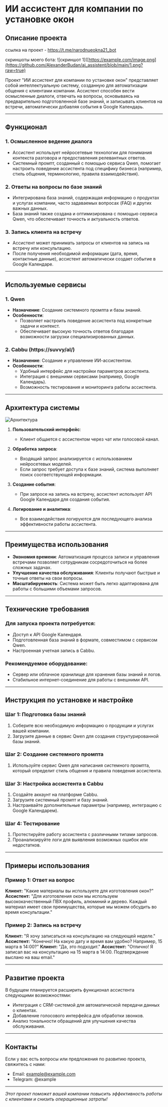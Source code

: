 # ИИ ассистент для компании по установке окон

## Описание проекта
ссылка на проект -  https://t.me/narodnueokna21_bot

скриншоты моего бота:
![скриншот 1]([https://example.com/image.png](https://github.com/AlexanderBudan/ai_assistent/blob/main/1.png?raw=true)

Проект "ИИ ассистент для компании по установке окон" представляет собой интеллектуальную систему, созданную для автоматизации общения с клиентами компании. Ассистент способен вести осмысленные диалоги, отвечать на вопросы, основываясь на предварительно подготовленной базе знаний, и записывать клиентов на встречи, автоматически добавляя события в Google Календарь.

---

## Функционал

### 1. **Осмысленное ведение диалога**
   - Ассистент использует нейросетевые технологии для понимания контекста разговора и предоставления релевантных ответов.
   - Системный промпт, созданный с помощью сервиса Qwen, помогает настроить поведение ассистента под специфику бизнеса (например, стиль общения, терминологию, правила взаимодействия).

### 2. **Ответы на вопросы по базе знаний**
   - Интегрирована база знаний, содержащая информацию о продуктах и услугах компании, часто задаваемых вопросах (FAQ) и других важных данных.
   - База знаний также создана и оптимизирована с помощью сервиса Qwen, что обеспечивает точность и актуальность ответов.

### 3. **Запись клиента на встречу**
   - Ассистент может принимать запросы от клиентов на запись на встречу или консультацию.
   - После получения необходимой информации (дата, время, контактные данные), ассистент автоматически создает событие в Google Календаре.

---

## Используемые сервисы

### 1. **Qwen**
   - **Назначение**: Создание системного промпта и базы знаний.
   - **Особенности**:
     - Позволяет настроить поведение ассистента под конкретные задачи и контекст.
     - Обеспечивает высокую точность ответов благодаря возможности загрузки специализированных данных.

### 2. **Cabbu (https://suvvy/al/)**
   - **Назначение**: Создание и управление ИИ-ассистентом.
   - **Особенности**:
     - Удобный интерфейс для настройки параметров ассистента.
     - Интеграция с внешними сервисами (например, Google Календарь).
     - Возможность тестирования и мониторинга работы ассистента.

---

## Архитектура системы

![Архитектура](https://via.placeholder.com/600x400?text=Diagram+here)

1. **Пользовательский интерфейс**:
   - Клиент общается с ассистентом через чат или голосовой канал.
   
2. **Обработка запроса**:
   - Входящий запрос анализируется с использованием нейросетевых моделей.
   - Если запрос требует доступа к базе знаний, система выполняет поиск соответствующей информации.

3. **Создание события**:
   - При запросе на запись на встречу, ассистент использует API Google Календаря для создания события.

4. **Логирование и аналитика**:
   - Все взаимодействия логируются для последующего анализа эффективности работы ассистента.

---

## Преимущества использования

- **Экономия времени**: Автоматизация процесса записи и управления встречами позволяет сотрудникам сосредоточиться на более сложных задачах.
- **Улучшение качества обслуживания**: Клиенты получают быстрые и точные ответы на свои вопросы.
- **Масштабируемость**: Система может быть легко адаптирована для работы с большими объемами запросов.

---

## Технические требования

### Для запуска проекта потребуется:
- Доступ к API Google Календаря.
- Подготовленная база знаний в формате, совместимом с сервисом Qwen.
- Настроенная учетная запись в Cabbu.

### Рекомендуемое оборудование:
- Сервер или облачное хранилище для хранения базы знаний и логов.
- Стабильное интернет-соединение для работы с внешними API.

---

## Инструкция по установке и настройке

### Шаг 1: Подготовка базы знаний
1. Соберите всю необходимую информацию о продукции и услугах вашей компании.
2. Загрузите данные в сервис Qwen для создания структурированной базы знаний.

### Шаг 2: Создание системного промпта
1. Используйте сервис Qwen для написания системного промпта, который определит стиль общения и правила поведения ассистента.

### Шаг 3: Настройка ассистента в Cabbu
1. Создайте аккаунт на платформе Cabbu.
2. Загрузите системный промпт и базу знаний.
3. Настраивайте дополнительные параметры (например, интеграцию с Google Календарем).

### Шаг 4: Тестирование
1. Протестируйте работу ассистента с различными типами запросов.
2. Проанализируйте логи для выявления возможных ошибок или недостатков.

---

## Примеры использования

### Пример 1: Ответ на вопрос
**Клиент:** "Какие материалы вы используете для изготовления окон?"
**Ассистент:** "Для изготовления окон мы используем высококачественный ПВХ профиль, алюминий и дерево. Каждый материал имеет свои преимущества, которые мы можем обсудить во время консультации."

### Пример 2: Запись на встречу
**Клиент:** "Я хочу записаться на консультацию на следующей неделе."
**Ассистент:** "Конечно! На какую дату и время вам удобно? Например, 15 марта в 14:00?"
**Клиент:** "Да, это подходит."
**Ассистент:** "Отлично! Я записал вас на консультацию на 15 марта в 14:00. Подтверждение выслано на ваш email."

---

## Развитие проекта

В будущем планируется расширить функционал ассистента следующими возможностями:
- Интеграция с CRM-системой для автоматической передачи данных о клиентах.
- Добавление голосового интерфейса для обработки звонков.
- Анализ тональности обращений для улучшения качества обслуживания.

---

## Контакты

Если у вас есть вопросы или предложения по развитию проекта, свяжитесь с нами:
- Email: example@example.com
- Telegram: @example

--- 

*Этот проект поможет вашей компании повысить эффективность работы с клиентами и снизить операционные затраты!*
